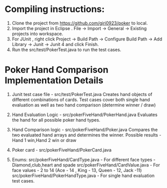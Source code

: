 # Compiling instructions:
 1. Clone the project from https://github.com/giri0923/poker to local.
 2. Import the project in Eclipse . File -> Import -> General -> Existing projects into workspace.
 3. For JUnit , right click Project -> Build Path -> Configure Build Path -> Add Library -> Junit -> Junit 4 and click Finish.
 4. Run the src/test/PokerTest.java to run the test cases.

# Poker Hand Comparison Implementation Details
1. Junit test case file - src/test/PokerTest.java
   Creates hand objects of different combinations of cards.
   Test cases cover both single hand evaluation as well as two hand comparison (determine winner / draw)
 
2. Hand Evaluation Logic - src/pokerFiveHand/PokerHand.java
   Evaluates the hand for all possible poker hand types.

3. Hand Comparison logic - src/pokerFiveHand/Poker.java
   Compares the two evaluated hand arrays and determines the winner. 
   Possible results - Hand 1 win,Hand 2 win or draw

4. Poker card - src/pokerFiveHand/PokerCard.java

5. Enums:
   src/pokerFiveHand/CardType.java  - For different face types - Diamond,club,heart and spade
   src/pokerFiveHand/CardValue.java - For face values - 2 to 14 (Ace - 14 , King - 13, Queen - 12, Jack -11)
   src/pokerFiveHand/PokerHandType.java - For single hand evaluation test cases.

 
